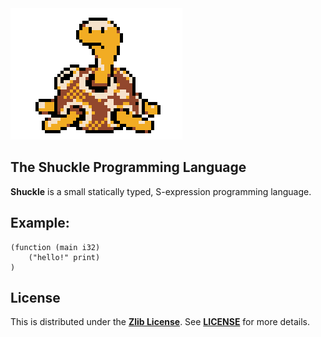 <img src="media/shuckle.gif">

## The Shuckle Programming Language
**Shuckle** is a small statically typed, S-expression programming language.

## Example:
```
(function (main i32)
    ("hello!" print)
)
```

## License
This is distributed under the [**Zlib License**](https://opensource.org/licenses/Zlib). See [**LICENSE**](https://github.com/ryaangu/shuckle/blob/main/LICENSE) for more details.
